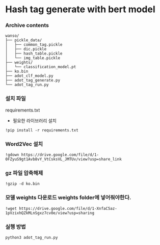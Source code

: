 # Hash tag generate with bert model

### Archive contents
```
wanso/
├── pickle_data/
│   ├── common_tag.pickle
│   ├── dic.pickle
│   ├── hash_table.pickle
│   └── img_table.pickle
├── weights/
│   └── classification_model.pt
├── ko.bin
├── adot_clf_model.py
├── adot_tag_generate.py
└── adot_tag_run.py
```

### 설치 파일
requirements.txt
- 필요한 라이브러리 설치
```
!pip install -r requirements.txt
```
### Word2Vec 설치
```
!gdown https://drive.google.com/file/d/1-0FZyuS9gt1Avb8vY_VtCsksVL_JMTUv/view?usp=share_link
```
### gz 파일 압축해제
```
!gzip -d ko.bin
```
### 모델 weights 다운로드 weights folder에 넣어줘야한다.
```
!wget https://drive.google.com/file/d/1-XnfaC5az-1pVzixhQZkMLnSgxz7cv0e/view?usp=sharing
```
### 실행 방법
```
python3 adot_tag_run.py
```


